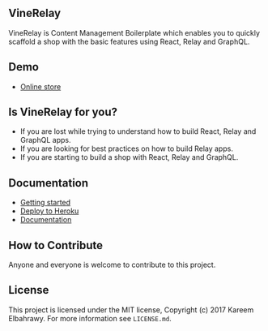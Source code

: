 VineRelay
---------------
VineRelay is Content Management Boilerplate which enables you to quickly scaffold a shop with the basic features using React, Relay and GraphQL.

Demo
---------
- [Online store](http://vinerelaydemo.herokuapp.com)

Is VineRelay for you?
---------------
- If you are lost while trying to understand how to build React, Relay and GraphQL apps.
- If you are looking for best practices on how to build Relay apps.
- If you are starting to build a shop with React, Relay and GraphQL.

Documentation
-------------------
- [Getting started](/docs/start/installation.md)
- [Deploy to Heroku](/docs/deployment/heroku.md)
- [Documentation](/docs/index.md)

How to Contribute
-------------------
Anyone and everyone is welcome to contribute to this project.

License
----------
This project is licensed under the MIT license, Copyright (c) 2017 Kareem Elbahrawy. For more information see `LICENSE.md`.
